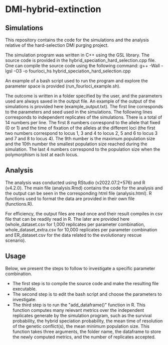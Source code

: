 # DMI-hybrid-extinction
## Simulations
This repository contains the code for the simulations and the analysis relative of the hard-selection DMI purging project.

The simulation program was written in C++ using the GSL library. The source code is provided in the hybrid_speciation_hard_selection.cpp file.
One can compile the source code using the following command:
g++ -Wall -lgsl -O3 -o fourloci_hs hybrid_speciation_hard_selection.cpp

An example of a bash script used to run the program and explore the parameter space is provided (run_fourloci_example.sh).

The outcome is written in a folder specified by the user, and the parameters used are always saved in the output file. An example of the output of the simulations is provided here (example_output.txt).
The first line corresponds to the parameters and seed used in the simulations. The following lines corresponds to independent replicates of the simulations. There is a total of 14 numbers per line. The first 8 numbers correspond to the allele that fixed (0 or 1) and the time of fixation of the alleles at the different loci (the first two numbers correspond to locus 1, 3 and 4 to locus 2, 5 and 6 to locus 3 and 7 and 8 to locus 4). The 9th number is the maximum population size and the 10th number the smallest population size reached during the simulation. The last 4 numbers correspond to the population size when the polymorphism is lost at each locus.

## Analysis
The analysis was conducted using RStudio (v2022.07.2+576) and R (v4.2.0). The main file (analysis.Rmd) contains the code for the analysis and the output can be seen in the corresponding html file (analysis.html). R functions used to format the data are provided in their own file (functions.R).

For efficiency, the output files are read once and their result compiles in csv file that can be readily read in R. The later are provided here (whole_dataset.csv for 1,000 replicates per parameter combination, whole_dataset_extra.csv for 10,000 replicates per parameter combination and ER_dataset.csv for the data related to the evolutionary rescue scenario).

## Usage
Below, we present the steps to follow to investigate a specific parameter combination.
- The first step is to compile the source code and make the resulting file executable.
- The second step is to edit the bash script and choose the parameters to investigate.
- The third step is to run the "add_dataframe()" function in R. This function computes many relevant metrics over the independent replicates generate by the simulation program, such as the survival probability, the hybrid speciation probability, the mean time of resolution of the genetic conflict(s), the mean minimum population size. This function takes three arguments, the folder name, the dataframe to store the newly computed metrics, and the number of replicates accepted.
